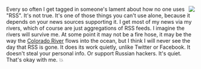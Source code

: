 <img src="http://scripting.com/images/2018/07/01/loveRss.png" border="0" align="right">Every so often I get tagged in someone's lament about how no one uses "RSS". It's not true. It's one of those things you can't use alone, because it depends on your news sources supporting it. I get most of my news via my rivers, which of course are just aggregations of RSS feeds. I imagine the rivers will survive me. At some point it may not be a fire hose, it may be the way the <a href="https://blog.nationalgeographic.org/2014/05/19/a-sacred-reunion-the-colorado-river-returns-to-the-sea/">Colorado River</a> flows into the ocean, but I think I will never see the day that RSS is gone. It does its work quietly, unlike Twitter or Facebook. It doesn't steal your personal info. Or support Russian hackers. It's quiet. That's okay with me. :boom:
